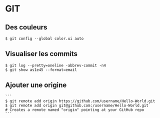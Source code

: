 GIT
===

Des couleurs
------------

    $ git config --global color.ui auto

Visualiser les commits
----------------------

```
$ git log --pretty=oneline -abbrev-commit -n4
$ git show as1e45 --format=email
```

Ajouter une origine
-------------------

    ```
    $ git remote add origin https://github.com/username/Hello-World.git
    $ git remote add origin git@github.com:/username/Hello-World.git
    # Creates a remote named "origin" pointing at your GitHub repo
    ```
